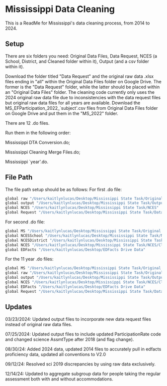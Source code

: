 
# Mississippi Data Cleaning

This is a ReadMe for Mississippi's data cleaning process, from 2014 to 2024.

## Setup

There are six folders you need: 
Original Data Files, Data Request, NCES (a School, District, and Cleaned folder within it), Output (and a csv folder within it). 

Download the folder titled "Data Request" and the original raw data .xlsx files ending in "all" within the Original Data Files folder on Google Drive. The former is the "Data Request" folder, while the latter should be placed within an "Original Data Files" folder.
The cleaning code currently only uses the 2024 original raw data file due to inconsistencies with the data request files but original raw data files for all years are available. Download the MS_EFParticipation_2022_`subject'.csv files from Original Data Files folder on Google Drive and put them in the "MS_2022" folder.

There are 12 .do files. 

Run them in the following order:

Mississippi DTA Conversion.do; 

Mississippi Cleaning Merge Files.do; 

Mississippi `year'.do.
    
## File Path

The file path setup should be as follows: 
For first .do file:

```bash
global raw "/Users/kaitlynlucas/Desktop/Mississippi State Task/Original Data Files"
global output "/Users/kaitlynlucas/Desktop/Mississippi State Task/Output"
global NCES "/Users/kaitlynlucas/Desktop/Mississippi State Task/NCES"
global Request "/Users/kaitlynlucas/Desktop/Mississippi State Task/Data Request"
```
For second .do file:
```bash
global MS "/Users/kaitlynlucas/Desktop/Mississippi State Task/Original Data Files"
global NCESSchool "/Users/kaitlynlucas/Desktop/Mississippi State Task/NCES/School"
global NCESDistrict "/Users/kaitlynlucas/Desktop/Mississippi State Task/NCES/District"
global NCES "/Users/kaitlynlucas/Desktop/Mississippi State Task/NCES/Cleaned"
global EDFacts "/Users/kaitlynlucas/Desktop/EDFacts Drive Data"
```
For the 11 year .do files:
```bash
global MS "/Users/kaitlynlucas/Desktop/Mississippi State Task/Original Data Files"
global raw "/Users/kaitlynlucas/Desktop/Mississippi State Task/Original Data Files"
global output "/Users/kaitlynlucas/Desktop/Mississippi State Task/Output"
global NCES "/Users/kaitlynlucas/Desktop/Mississippi State Task/NCES/Cleaned NCES Data"
global EDFacts "/Users/kaitlynlucas/Desktop/EDFacts Drive Data"
global Request "/Users/kaitlynlucas/Desktop/Mississippi State Task/Data Request"
```
## Updates

03/23/2024: Updated output files to incorporate new data request files instead of original raw data files.

07/25/2024: Updated output files to include updated ParticipationRate code and changed science AssmtType after 2018 (and flag change).

08/30/24: Added 2024 data, updated 2014 files to accurately pull in edfacts proficiency data, updated all conventions to V2.0

09/12/24: Resolved sci 2019 discrepancies by using raw data exclusively.

12/14/24: Updated to aggregate subgroup data for people taking the regular assessment both with and without accommodations.